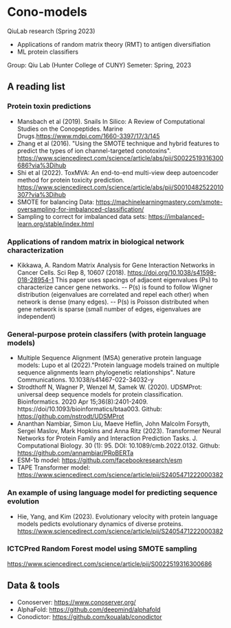 # Cono-models

QiuLab research (Spring 2023)
* Applications of random matrix theory (RMT) to antigen diversifiation
* ML protein classifiers

Group: Qiu Lab (Hunter College of CUNY)
Semeter: Spring, 2023

## A reading list
### Protein toxin predictions
- Mansbach et al (2019). Snails In Silico: A Review of Computational Studies on the Conopeptides. Marine Drugs.https://www.mdpi.com/1660-3397/17/3/145
- Zhang et al (2016). "Using the SMOTE technique and hybrid features to predict the types of ion channel-targeted conotoxins". https://www.sciencedirect.com/science/article/abs/pii/S0022519316300686?via%3Dihub
- Shi et al (2022). ToxMVA: An end-to-end multi-view deep autoencoder method for protein toxicity prediction. https://www.sciencedirect.com/science/article/abs/pii/S0010482522010307?via%3Dihub
- SMOTE for balancing Data: https://machinelearningmastery.com/smote-oversampling-for-imbalanced-classification/
- Sampling to correct for imbalanced data sets: https://imbalanced-learn.org/stable/index.html 

### Applications of random matrix in biological network characterization
- Kikkawa, A. Random Matrix Analysis for Gene Interaction Networks in Cancer Cells. Sci Rep 8, 10607 (2018). https://doi.org/10.1038/s41598-018-28954-1
This paper uses spacings of adjacent eigenvalues (Ps) to characterize cancer gene networks. 
-- P(s) is found to follow Wigner distribution (eigenvalues are correlated and repel each other) when network is dense (many edges).
-- P(s) is Poisson distributed when gene network is sparse (small number of edges, eigenvalues are independent)

### General-purpose protein classifers (with protein language models)
- Multiple Sequence Alignment (MSA) generative protein language models: Lupo et al (2022)."Protein language models trained on multiple sequence alignments learn phylogenetic relationships". Nature Communications. 10.1038/s41467-022-34032-y
- Strodthoff N, Wagner P, Wenzel M, Samek W. (2020). UDSMProt: universal deep sequence models for protein classification. Bioinformatics. 2020 Apr 15;36(8):2401-2409. https://doi/10.1093/bioinformatics/btaa003. Github: https://github.com/nstrodt/UDSMProt
- Ananthan Nambiar, Simon Liu, Maeve Heflin, John Malcolm Forsyth, Sergei Maslov, Mark Hopkins and Anna Ritz (2023). Transformer Neural Networks for Protein Family and Interaction Prediction Tasks. J. Computational Biology. 30 (1): 95. DOI: 10.1089/cmb.2022.0132. Github: https://github.com/annambiar/PRoBERTa
- ESM-1b model: https://github.com/facebookresearch/esm
- TAPE Transformer model: https://www.sciencedirect.com/science/article/pii/S2405471222000382

### An example of using language model for predicting sequence evolution
- Hie, Yang, and Kim (2023). Evolutionary velocity with protein language models pedicts evolutionary dynamics of diverse proteins. https://www.sciencedirect.com/science/article/pii/S2405471222000382

### ICTCPred Random Forest model using SMOTE sampling
https://www.sciencedirect.com/science/article/pii/S0022519316300686

## Data & tools
- Conoserver: https://www.conoserver.org/
- AlphaFold: https://github.com/deepmind/alphafold
- Conodictor: https://github.com/koualab/conodictor


